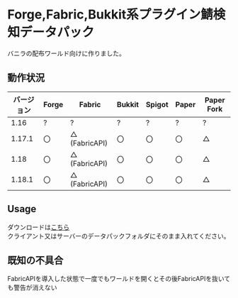 # Forge,Fabric,Bukkit系プラグイン鯖検知データパック
バニラの配布ワールド向けに作りました。  
## 動作状況
|バージョン|Forge|Fabric|Bukkit|Spigot|Paper|Paper Fork|
|-|-|-|-|-|-|-|
|1.16|?|?|?|?|?|?|
|1.17.1|〇|△ (FabricAPI)|〇|〇|〇|△|
|1.18|〇|△ (FabricAPI)|〇|〇|〇|△|
|1.18.1|〇|△ (FabricAPI)|〇|〇|〇|△|
## Usage
ダウンロードは[こちら](https://github.com/0kq-github/not_vanilla_detector/releases/latest)  
クライアント又はサーバーのデータパックフォルダにそのまま入れてください。    
## 既知の不具合
FabricAPIを導入した状態で一度でもワールドを開くとその後FabricAPIを抜いても警告が消えない